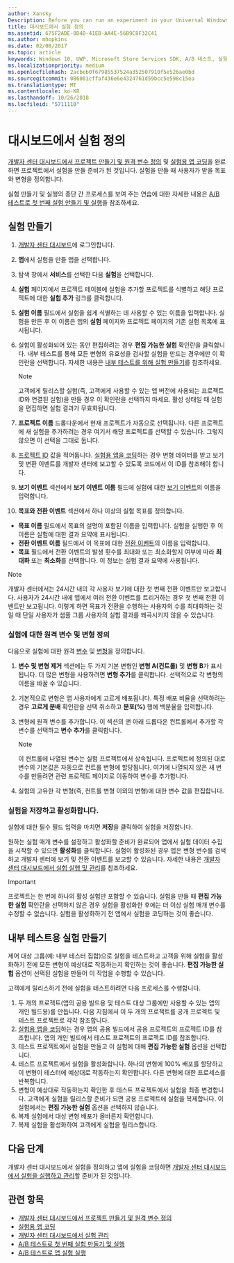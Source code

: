 ```yaml
---
author: Xansky
Description: Before you can run an experiment in your Universal Windows Platform (UWP) app with A/B testing, you must define your experiment in the Dev Center dashboard.
title: 대시보드에서 실험 정의
ms.assetid: 675F2ADE-0D4B-41EB-AA4E-56B9C8F32C41
ms.author: mhopkins
ms.date: 02/08/2017
ms.topic: article
keywords: Windows 10, UWP, Microsoft Store Services SDK, A/B 테스트, 실험
ms.localizationpriority: medium
ms.openlocfilehash: 2acbeb0f67985537524a352507910f5e526ae0bd
ms.sourcegitcommit: 086001cffaf436e6e4324761d59bcc5e598c15ea
ms.translationtype: MT
ms.contentlocale: ko-KR
ms.lasthandoff: 10/26/2018
ms.locfileid: "5711110"
---
```

# <a name="define-your-experiment-in-the-dashboard"></a>대시보드에서 실험 정의

[개발자 센터 대시보드에서 프로젝트 만들기 및 원격 변수 정의](create-a-project-and-define-remote-variables-in-the-dev-center-dashboard.md) 및 [실험용 앱 코딩](code-your-experiment-in-your-app.md)을 완료하면 프로젝트에서 실험을 만들 준비가 된 것입니다. 실험을 만들 때 사용자가 받을 목표와 변형을 정의합니다.

실험 만들기 및 실행의 종단 간 프로세스를 보여 주는 연습에 대한 자세한 내용은 [A/B 테스트로 첫 번째 실험 만들기 및 실행](create-and-run-your-first-experiment-with-a-b-testing.md)을 참조하세요.

<span id="get-an-api-key" />
<span id="create-an-experiment" />

## <a name="create-your-experiment"></a>실험 만들기

1. [개발자 센터 대시보드](https://dev.windows.com/overview)에 로그인합니다.
2. **앱**에서 실험을 만들 앱을 선택합니다.
3. 탐색 창에서 **서비스**를 선택한 다음 **실험**을 선택합니다.
4. **실험** 페이지에서 프로젝트 테이블에 실험을 추가할 프로젝트를 식별하고 해당 프로젝트에 대한 **실험 추가** 링크를 클릭합니다.
5. **실험 이름** 필드에서 실험을 쉽게 식별하는 데 사용할 수 있는 이름을 입력합니다. 실험을 만든 후 이 이름은 앱의 **실험** 페이지와 프로젝트 페이지의 기존 실험 목록에 표시됩니다.
6. 실험이 활성화되어 있는 동안 편집하려는 경우 **편집 가능한 실험** 확인란을 클릭합니다. 내부 테스트를 통해 모든 변형의 유효성을 검사할 실험을 만드는 경우에만 이 확인란을 선택합니다. 자세한 내용은 [내부 테스트를 위해 실험 만들기](define-your-experiment-in-the-dev-center-dashboard.md#test_experiments)를 참조하세요.
    > [!NOTE]
    > 고객에게 릴리스할 실험(즉, 고객에게 사용할 수 있는 앱 버전에 사용되는 프로젝트 ID와 연결된 실험)을 만들 경우 이 확인란을 선택하지 마세요. 활성 상태일 때 실험을 편집하면 실험 결과가 무효화됩니다.

7. **프로젝트 이름** 드롭다운에서 현재 프로젝트가 자동으로 선택됩니다. 다른 프로젝트에 새 실험을 추가하려는 경우 여기서 해당 프로젝트를 선택할 수 있습니다. 그렇지 않으면 이 선택을 그대로 둡니다.
8.   [프로젝트 ID](run-app-experiments-with-a-b-testing.md#terms) 값을 적어둡니다. [실험용 앱을 코딩](code-your-experiment-in-your-app.md)하는 경우 변형 데이터를 받고 보기 및 변환 이벤트를 개발자 센터에 보고할 수 있도록 코드에서 이 ID를 참조해야 합니다.
9. **보기 이벤트** 섹션에서 **보기 이벤트 이름** 필드에 실험에 대한 [보기 이벤트](run-app-experiments-with-a-b-testing.md#terms)의 이름을 입력합니다.
10. **목표와 전환 이벤트** 섹션에서 하나 이상의 실험 목표를 정의합니다.
  * **목표 이름** 필드에서 목표의 설명이 포함된 이름을 입력합니다. 실험을 실행한 후 이 이름은 실험에 대한 결과 요약에 표시됩니다.
  * **전환 이벤트 이름** 필드에서 이 목표에 대한 [전환 이벤트](run-app-experiments-with-a-b-testing.md#terms)의 이름을 입력합니다.
  * **목표** 필드에서 전환 이벤트의 발생 횟수를 최대화 또는 최소화할지 여부에 따라 **최대화** 또는 **최소화**를 선택합니다. 이 정보는 실험 결과 요약에 사용됩니다.

> [!NOTE]
> 개발자 센터에서는 24시간 내의 각 사용자 보기에 대한 첫 번째 전환 이벤트만 보고합니다. 사용자가 24시간 내에 앱에서 여러 전환 이벤트를 트리거하는 경우 첫 번째 전환 이벤트만 보고됩니다. 이렇게 하면 목표가 전환을 수행하는 사용자의 수를 최대화하는 것일 때 단일 사용자가 샘플 그룹 사용자의 실험 결과를 왜곡시키지 않을 수 있습니다.

<span id="define-the-variations-and-settings-for-the-experiment" />

### <a name="define-the-remote-variables-and-variations-for-your-experiment"></a>실험에 대한 원격 변수 및 변형 정의

다음으로 실험에 대한 원격 [변수](run-app-experiments-with-a-b-testing.md#terms) 및 [변형](run-app-experiments-with-a-b-testing.md#terms)을 정의합니다.

1. **변수 및 변형 제거** 섹션에는 두 가지 기본 변형인 **변형 A(컨트롤)** 및 **변형 B**가 표시됩니다. 더 많은 변형을 사용하려면 **변형 추가**를 클릭합니다. 선택적으로 각 변형의 이름을 바꿀 수 있습니다.
2. 기본적으로 변형은 앱 사용자에게 고르게 배포됩니다. 특정 배포 비율을 선택하려는 경우 **고르게 분배** 확인란을 선택 취소하고 **분포(%)** 행에 백분율을 입력합니다.
3. 변형에 원격 변수를 추가합니다. 이 섹션의 맨 아래 드롭다운 컨트롤에서 추가할 각 변수를 선택하고 **변수 추가**를 클릭합니다.
    > [!NOTE]
    > 이 컨트롤에 나열된 변수는 실험 프로젝트에서 상속됩니다. 프로젝트에 정의된 대로 변수의 기본값은 자동으로 컨트롤 변형에 할당됩니다. 여기에 나열되지 않은 새 변수를 만들려면 관련 프로젝트 페이지로 이동하여 변수를 추가합니다.

4. 실험의 고유한 각 변형(즉, 컨트롤 변형 이외의 변형)에 대한 변수 값을 편집합니다.

<span id="save-and-activate-your-experiment" />

### <a name="save-and-activate-your-experiment"></a>실험을 저장하고 활성화합니다.

실험에 대한 필수 필드 입력을 마치면 **저장**을 클릭하여 실험을 저장합니다.

원하는 실험 매개 변수를 설정하고 활성화할 준비가 완료되어 앱에서 실험 데이터 수집을 시작할 수 있으면 **활성화**를 클릭합니다. 실험이 활성화된 경우 앱은 변형 변수를 검색하고 개발자 센터에 보기 및 전환 이벤트를 보고할 수 있습니다. 자세한 내용은 [개발자 센터 대시보드에서 실험 실행 및 관리](manage-your-experiment.md)를 참조하세요.

> [!IMPORTANT]
> 프로젝트는 한 번에 하나의 활성 실험만 포함할 수 있습니다. 실험을 만들 때 **편집 가능한 실험** 확인란을 선택하지 않은 경우 실험을 활성화한 후에는 더 이상 실험 매개 변수를 수정할 수 없습니다. 실험을 활성화하기 전 앱에서 실험을 코딩하는 것이 좋습니다.

<span id="test_experiments"/>

## <a name="create-an-experiment-for-internal-testing"></a>내부 테스트용 실험 만들기

제어 대상 그룹(예: 내부 테스터 집합)으로 실험을 테스트하고 고객을 위해 실험을 활성화하기 전에 모든 변형이 예상대로 작동하는지 확인하는 것이 좋습니다. **편집 가능한 실험** 옵션이 선택된 실험을 만들어 이 작업을 수행할 수 있습니다.

고객에게 릴리스하기 전에 실험을 테스트하려면 다음 프로세스를 수행합니다.

1. 두 개의 프로젝트(앱의 공용 빌드용 및 테스트 대상 그룹에만 사용할 수 있는 앱의 개인 빌드용)를 만듭니다. 다음 지침에서 이 두 개의 프로젝트를 공개 프로젝트 및 테스트 프로젝트로 각각 참조합니다.
2. [실험용 앱을 코딩](code-your-experiment-in-your-app.md)하는 경우 앱의 공용 빌드에서 공용 프로젝트의 프로젝트 ID를 참조합니다. 앱의 개인 빌드에서 테스트 프로젝트의 프로젝트 ID를 참조합니다.
3. 테스트 프로젝트에서 실험을 만들고 이 실험에 대해 **편집 가능한 실험** 옵션을 선택합니다.
4. 테스트 프로젝트에서 실험을 활성화합니다. 하나의 변형에 100% 배포를 할당하고 이 변형이 테스터에 예상대로 작동하는지 확인합니다. 다른 변형에 대한 프로세스를 반복합니다.
5. 변형이 예상대로 작동하는지 확인한 후 테스트 프로젝트에서 실험을 최종 변경합니다. 고객에게 실험을 릴리스할 준비가 되면 공용 프로젝트에 실험을 복제합니다. 이 실험에서는 **편집 가능한 실험** 옵션을 선택하지 않습니다.
4. 복제 실험에서 대상 변형 배포가 올바른지 확인합니다.
5. 복제 실험을 활성화하여 고객에게 실험을 릴리스합니다.

## <a name="next-steps"></a>다음 단계

개발자 센터 대시보드에서 실험을 정의하고 앱에 실험을 코딩하면 [개발자 센터 대시보드에서 실험을 실행하고 관리](manage-your-experiment.md)할 준비가 된 것입니다.

## <a name="related-topics"></a>관련 항목

* [개발자 센터 대시보드에서 프로젝트 만들기 및 원격 변수 정의](create-a-project-and-define-remote-variables-in-the-dev-center-dashboard.md)
* [실험용 앱 코딩](code-your-experiment-in-your-app.md)
* [개발자 센터 대시보드에서 실험 관리](manage-your-experiment.md)
* [A/B 테스트로 첫 번째 실험 만들기 및 실행](create-and-run-your-first-experiment-with-a-b-testing.md)
* [A/B 테스트로 앱 실험 실행](run-app-experiments-with-a-b-testing.md)
